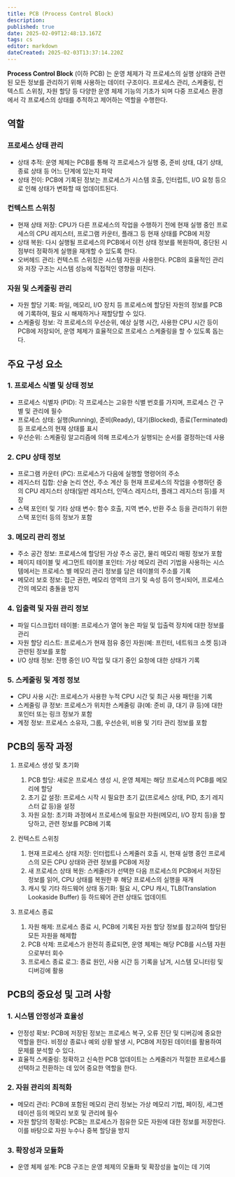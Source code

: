 ```yaml
---
title: PCB (Process Control Block)
description: 
published: true
date: 2025-02-09T12:48:13.167Z
tags: cs
editor: markdown
dateCreated: 2025-02-03T13:37:14.220Z
---
```


**Process Control Block** (이하 PCB)  는 운영 체제가 각 프로세스의 실행 상태와 관련된 모든 정보를 관리하기 위해 사용하는 데이터 구조이다.
프로세스 관리, 스케줄링, 컨텍스트 스위칭, 자원 할당 등 다양한 운영 체제 기능의 기초가 되며 다중 프로세스 환경에서 각 프로세스의 상태를 추적하고 제어하는 역할을 수행한다.

## 역할

### 프로세스 상태 관리
- 상태 추적: 운영 체제는 PCB를 통해 각 프로세스가 실행 중, 준비 상태, 대기 상태, 종료 상태 등 어느 단계에 있는지 파악
- 상태 전이: PCB에 기록된 정보는 프로세스가 시스템 호출, 인터럽트, I/O 요청 등으로 인해 상태가 변화할 때 업데이트된다.

### 컨텍스트 스위칭
- 현재 상태 저장: CPU가 다른 프로세스의 작업을 수행하기 전에 현재 실행 중인 프로세스의 CPU 레지스터, 프로그램 카운터, 플래그 등 현재 상태를 PCB에 저장
- 상태 복원: 다시 실행될 프로세스의 PCB에서 이전 상태 정보를 복원하여, 중단된 시점부터 정확하게 실행을 재개할 수 있도록 한다.
- 오버헤드 관리: 컨텍스트 스위칭은 시스템 자원을 사용한다. PCB의 효율적인 관리와 저장 구조는 시스템 성능에 직접적인 영향을 미친다.

### 자원 및 스케줄링 관리
- 자원 할당 기록: 파일, 메모리, I/O 장치 등 프로세스에 할당된 자원의 정보를 PCB에 기록하여, 필요 시 해제하거나 재할당할 수 있다.
- 스케줄링 정보: 각 프로세스의 우선순위, 예상 실행 시간, 사용한 CPU 시간 등이 PCB에 저장되어, 운영 체제가 효율적으로 프로세스 스케줄링을 할 수 있도록 돕는다.


## 주요 구성 요소
### 1. 프로세스 식별 및 상태 정보
- 프로세스 식별자 (PID): 각 프로세스는 고유한 식별 번호를 가지며, 프로세스 간 구별 및 관리에 필수
- 프로세스 상태: 실행(Running), 준비(Ready), 대기(Blocked), 종료(Terminated) 등 프로세스의 현재 상태를 표시
- 우선순위: 스케줄링 알고리즘에 의해 프로세스가 실행되는 순서를 결정하는데 사용

### 2. CPU 상태 정보
- 프로그램 카운터 (PC): 프로세스가 다음에 실행할 명령어의 주소
- 레지스터 집합: 산술 논리 연산, 주소 계산 등 현재 프로세스의 작업을 수행하던 중의 CPU 레지스터 상태(일반 레지스터, 인덱스 레지스터, 플래그 레지스터 등)를 저장
- 스택 포인터 및 기타 상태 변수: 함수 호출, 지역 변수, 반환 주소 등을 관리하기 위한 스택 포인터 등의 정보가 포함

### 3. 메모리 관리 정보
- 주소 공간 정보: 프로세스에 할당된 가상 주소 공간, 물리 메모리 매핑 정보가 포함
- 페이지 테이블 및 세그먼트 테이블 포인터: 가상 메모리 관리 기법을 사용하는 시스템에서는 프로세스 별 메모리 관리 정보를 담은 테이블의 주소를 기록
- 메모리 보호 정보: 접근 권한, 메모리 영역의 크기 및 속성 등이 명시되어, 프로세스 간의 메모리 충돌을 방지

### 4. 입출력 및 자원 관리 정보
- 파일 디스크립터 테이블: 프로세스가 열어 놓은 파일 및 입출력 장치에 대한 정보를 관리
- 자원 할당 리스트: 프로세스가 현재 점유 중인 자원(예: 프린터, 네트워크 소켓 등)과 관련된 정보를 포함
- I/O 상태 정보: 진행 중인 I/O 작업 및 대기 중인 요청에 대한 상태가 기록

### 5. 스케줄링 및 계정 정보
- CPU 사용 시간: 프로세스가 사용한 누적 CPU 시간 및 최근 사용 패턴을 기록
- 스케줄링 큐 정보: 프로세스가 위치한 스케줄링 큐(예: 준비 큐, 대기 큐 등)에 대한 포인터 또는 링크 정보가 포함
- 계정 정보: 프로세스 소유자, 그룹, 우선순위, 비용 및 기타 관리 정보를 포함

## PCB의 동작 과정
1. 프로세스 생성 및 초기화
	1. PCB 할당: 새로운 프로세스 생성 시, 운영 체제는 해당 프로세스의 PCB를 메모리에 할당
	2. 초기 값 설정: 프로세스 시작 시 필요한 초기 값(프로세스 상태, PID, 초기 레지스터 값 등)을 설정
	3. 자원 요청: 초기화 과정에서 프로세스에 필요한 자원(메모리, I/O 장치 등)을 할당하고, 관련 정보를 PCB에 기록
  
2. 컨텍스트 스위칭
	1. 현재 프로세스 상태 저장: 인터럽트나 스케줄러 호출 시, 현재 실행 중인 프로세스의 모든 CPU 상태와 관련 정보를 PCB에 저장
	2. 새 프로세스 상태 복원: 스케줄러가 선택한 다음 프로세스의 PCB에서 저장된 정보를 읽어, CPU 상태를 복원한 후 해당 프로세스의 실행을 재개
	3. 캐시 및 기타 하드웨어 상태 동기화: 필요 시, CPU 캐시, TLB(Translation Lookaside Buffer) 등 하드웨어 관련 상태도 업데이트
  
3. 프로세스 종료
	1. 자원 해제: 프로세스 종료 시, PCB에 기록된 자원 할당 정보를 참고하여 할당된 모든 자원을 해제합
	2. PCB 삭제: 프로세스가 완전히 종료되면, 운영 체제는 해당 PCB를 시스템 자원으로부터 회수
	3. 프로세스 종료 로그: 종료 원인, 사용 시간 등 기록을 남겨, 시스템 모니터링 및 디버깅에 활용
  
## PCB의 중요성 및 고려 사항
### 1. 시스템 안정성과 효율성
- 안정성 확보: PCB에 저장된 정보는 프로세스 복구, 오류 진단 및 디버깅에 중요한 역할을 한다. 비정상 종료나 예외 상황 발생 시, PCB에 저장된 데이터를 활용하여 문제를 분석할 수 있다.
- 효율적 스케줄링: 정확하고 신속한 PCB 업데이트는 스케줄러가 적절한 프로세스를 선택하고 전환하는 데 있어 중요한 역할을 한다.
### 2. 자원 관리의 최적화
- 메모리 관리: PCB에 포함된 메모리 관리 정보는 가상 메모리 기법, 페이징, 세그멘테이션 등의 메모리 보호 및 관리에 필수
- 자원 할당의 정확성: PCB는 프로세스가 점유한 모든 자원에 대한 정보를 저장한다. 이를 바탕으로 자원 누수나 중복 할당을 방지
### 3. 확장성과 모듈화
- 운영 체제 설계: PCB 구조는 운영 체제의 모듈화 및 확장성을 높이는 데 기여